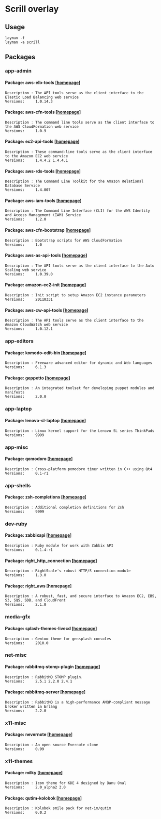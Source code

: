 # Scrill overlay
## Usage
    layman -f
    layman -a scrill
## Packages
### app-admin
#### Package: aws-elb-tools [[homepage](http://aws.amazon.com/developertools/Amazon-EC2/2536)]
    Description : The API tools serve as the client interface to the Elastic Load Balancing web service
    Versions:     1.0.14.3
#### Package: aws-cfn-tools [[homepage](http://aws.amazon.com/developertools/AWS-CloudFormation/2555753788650372)]
    Description : The command line tools serve as the client interface to the AWS CloudFormation web service
    Versions:     1.0.9
#### Package: ec2-api-tools [[homepage](http://developer.amazonwebservices.com/connect/entry.jspa?externalID=351&categoryID=88)]
    Description : These command-line tools serve as the client interface to the Amazon EC2 web service
    Versions:     1.4.4.2 1.4.4.1
#### Package: aws-rds-tools [[homepage](http://aws.amazon.com/developertools/2928)]
    Description : The Command Line Toolkit for the Amazon Relational Database Service
    Versions:     1.4.007
#### Package: aws-iam-tools [[homepage](http://aws.amazon.com/developertools/AWS-Identity-and-Access-Management/4143)]
    Description : The Command Line Interface (CLI) for the AWS Identity and Access Management (IAM) Service
    Versions:     1.2.0
#### Package: aws-cfn-bootstrap [[homepage](http://aws.amazon.com/developertools/4026240853893296)]
    Description : Bootstrap scripts for AWS CloudFormation
    Versions:     1.0
#### Package: aws-as-api-tools [[homepage](http://aws.amazon.com/developertools/2535)]
    Description : The API tools serve as the client interface to the Auto Scaling web service
    Versions:     1.0.39.0
#### Package: amazon-ec2-init [[homepage](http://www.gentoo.org/)]
    Description : Init script to setup Amazon EC2 instance parameters
    Versions:     20110331
#### Package: aws-cw-api-tools [[homepage](http://aws.amazon.com/developertools/2534)]
    Description : The API tools serve as the client interface to the Amazon CloudWatch web service
    Versions:     1.0.12.1
### app-editors
#### Package: komodo-edit-bin [[homepage](http://www.activestate.com/products/komodo_edit)]
    Description : Freeware advanced editor for dynamic and Web languages
    Versions:     6.1.3
#### Package: geppetto [[homepage](http://cloudsmith.github.com/geppetto)]
    Description : An integrated toolset for developing puppet modules and manifests
    Versions:     2.0.0
### app-laptop
#### Package: lenovo-sl-laptop [[homepage](http://github.com/tadzik/lenovo-sl-laptop)]
    Description : Linux kernel support for the Lenovo SL series ThinkPads
    Versions:     9999
### app-misc
#### Package: qomodoro [[homepage](http://sourceforge.net/p/qomodoro/)]
    Description : Cross-platform pomodoro timer written in C++ using Qt4
    Versions:     0.1-r1
### app-shells
#### Package: zsh-completions [[homepage](https://github.com/zsh-users/zsh-completions)]
    Description : Additional completion definitions for Zsh
    Versions:     9999
### dev-ruby
#### Package: zabbixapi [[homepage](http://github.com/verm666/RubyZabbixApi)]
    Description : Ruby module for work with Zabbix API
    Versions:     0.1.4-r1
#### Package: right_http_connection [[homepage](http://rightscale.rubyforge.org/)]
    Description : RightScale's robust HTTP/S connection module
    Versions:     1.3.0
#### Package: right_aws [[homepage](http://www.rightscale.com/)]
    Description : A robust, fast, and secure interface to Amazon EC2, EBS, S3, SQS, SDB, and CloudFront
    Versions:     2.1.0
### media-gfx
#### Package: splash-themes-livecd [[homepage](http://www.gentoo.org/)]
    Description : Gentoo theme for gensplash consoles
    Versions:     2010.0
### net-misc
#### Package: rabbitmq-stomp-plugin [[homepage](http://www.rabbitmq.com/plugins.html#rabbitmq-stomp)]
    Description : RabbitMQ STOMP plugin.
    Versions:     2.5.1 2.2.0 2.4.1
#### Package: rabbitmq-server [[homepage](http://www.rabbitmq.com/)]
    Description : RabbitMQ is a high-performance AMQP-compliant message broker written in Erlang
    Versions:     2.2.0
### x11-misc
#### Package: nevernote [[homepage](http://nevernote.sourceforge.net/index.htm)]
    Description : An open source Evernote clone
    Versions:     0.99
### x11-themes
#### Package: milky [[homepage](http://kde-look.org/content/show.php/Milky?content=133124)]
    Description : Icon theme for KDE 4 designed by Banu Önal
    Versions:     2.0_alpha2 2.0
#### Package: qutim-kolobok [[homepage](http://www.qutim.org)]
    Description : Kolobok smile pack for net-im/qutim
    Versions:     0.0.2
